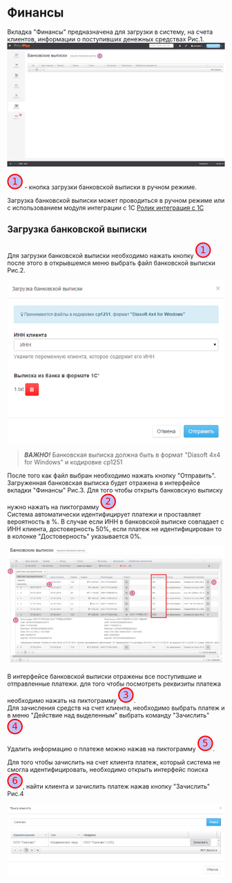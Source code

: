 # Финансы

Вкладка "Финансы" предназначена для загрузки в систему, на счета клиентов, информации о поступивших денежных средствах Рис.1.  
![](finansi1.png) 

 
![](1.png) - кнопка загрузки банковской выписки в ручном режиме.  


Загрузка банковской выписки может проводиться в ручном режиме или с использованием модуля интеграции с 1С [Ролик интеграция с 1С](http://www.youtube.com/watch?v=7wSDOFz_V2c)  

## Загрузка банковской выписки  

Для загрузки банковской выписки необходимо нажать кнопку ![](1.png) после этого в открывшемся меню выбрать файл банковской выписки Рис.2.  

![](finansi2.png)  

>  ***ВАЖНО!*** Банковская выписка должна быть в формат "Diasoft 4x4 for Windows" и кодировке cp1251

После того как файл выбран необходимо нажать кнопку "Отправить". Загруженная банковская выписка будет отражена в интерфейсе вкладки "Финансы" Рис.3. Для того чтобы открыть банковскую выписку нужно нажать на пиктограмму ![](2.png)  
Система автоматически идентифицирует платежи и проставляет вероятность в %. В случае если ИНН в банковской выписке совпадает с ИНН клиента, достоверность 50%, если платеж не идентифицирован то в колонке "Достоверность" указывается 0%. 

![](finansi3.png)  

В интерфейсе банковской выписки отражены все поступившие и отправленные платежи.
для того чтобы посмотреть реквизиты платежа необходимо нажать на пиктограмму ![](3.png).  
Для зачисления средств на счет клиента, необходимо выбрать платеж и в меню "Действие над выделенным" выбрать команду "Зачислить" ![](4.png)  
Удалить информацию о платеже можно нажав на пиктограмму ![](5.png).  

Для того чтобы зачислить на счет клиента платеж, который система не смогла идентифицировать, необходимо открыть интерфейс поиска ![](6.png), найти клиента и зачислить платеж нажав кнопку "Зачислить" Рис.4  

![](finansi4.png)  

